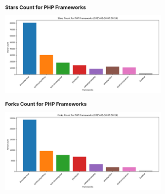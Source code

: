 ### Stars Count for PHP Frameworks

![Stars Chart](./archive/charts/20250330005824_stars_count.png)

### Forks Count for PHP Frameworks

![Forks Chart](./archive/charts/20250330005824_forks_count.png)

